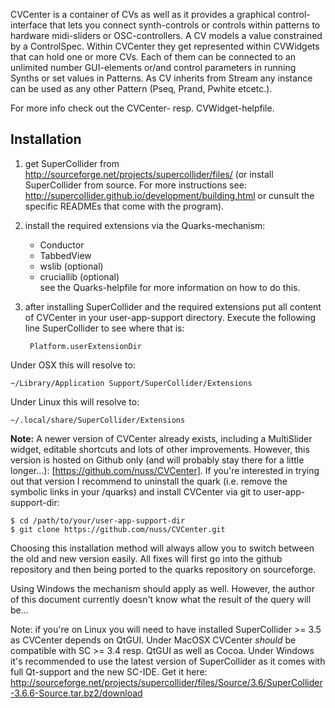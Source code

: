CVCenter is a container of CVs as well as it provides a graphical control-interface that lets you connect synth-controls or controls within patterns to hardware midi-sliders or OSC-controllers. A CV models a value constrained by a ControlSpec. Within CVCenter they get represented within CVWidgets that can hold one or more CVs. Each of them can be connected to an unlimited number GUI-elements or/and control parameters in running Synths or set values in Patterns. As CV inherits from Stream any instance can be used as any other Pattern (Pseq, Prand, Pwhite etcetc.).

For more info check out the CVCenter- resp. CVWidget-helpfile.

Installation
------------
1. get SuperCollider from http://sourceforge.net/projects/supercollider/files/ (or install SuperCollider from source. For more instructions see: http://supercollider.github.io/development/building.html or cunsult the specific READMEs that come with the program).
2. install the required extensions via the Quarks-mechanism:
	- Conductor
	- TabbedView
	- wslib (optional)
	- cruciallib (optional)  
	see the Quarks-helpfile for more information on how to do this.
2. after installing SuperCollider and the required extensions put all content of CVCenter in your user-app-support directory. Execute the following line SuperCollider to see where that is:

		Platform.userExtensionDir

Under OSX this will resolve to:

	~/Library/Application Support/SuperCollider/Extensions

Under Linux this will resolve to:

	~/.local/share/SuperCollider/Extensions

__Note:__ A newer version of CVCenter already exists, including a MultiSlider widget, editable shortcuts and lots of other improvements. However, this version is hosted on Github only (and will probably stay there for a little longer...): [https://github.com/nuss/CVCenter]. If you're interested in trying out that version I recommend to uninstall the quark (i.e. remove the symbolic links in your <user-app-support-dir>/quarks) and install CVCenter via git to user-app-support-dir:

	$ cd /path/to/your/user-app-support-dir
	$ git clone https://github.com/nuss/CVCenter.git

Choosing this installation method will always allow you to switch between the old and new version easily. All fixes will first go into the github repository and then being ported to the quarks repository on sourceforge.

Using Windows the mechanism should apply as well. However, the author of this document currently doesn't know what the result of the query will be...

Note: if you're on Linux you will need to have installed SuperCollider >= 3.5 as CVCenter depends on QtGUI. Under MacOSX CVCenter *should* be compatible with SC >= 3.4 resp. QtGUI as well as Cocoa. 
Under Windows it's recommended to use the latest version of SuperCollider as it comes with full Qt-support and the new SC-IDE. Get it here: http://sourceforge.net/projects/supercollider/files/Source/3.6/SuperCollider-3.6.6-Source.tar.bz2/download
